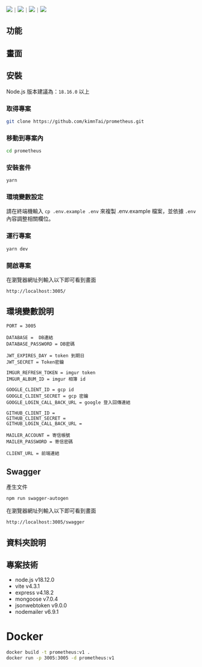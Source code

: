 <!-- 底下標籤來源參考寫法可至：https://github.com/Envoy-VC/awesome-badges#github-stats -->

![](https://img.shields.io/github/stars/kimnTai/prometheus.svg)｜![](https://img.shields.io/github/forks/kimnTai/prometheus.svg)｜![](https://img.shields.io/github/issues-pr/kimnTai/prometheus.svg)｜![](https://img.shields.io/github/issues/kimnTai/prometheus.svg)

## 功能

## 畫面

## 安裝

Node.js 版本建議為：`18.16.0` 以上

### 取得專案

```bash
git clone https://github.com/kimnTai/prometheus.git
```

### 移動到專案內

```bash
cd prometheus
```

### 安裝套件

```bash
yarn
```

### 環境變數設定

請在終端機輸入 `cp .env.example .env` 來複製 .env.example 檔案，並依據 `.env` 內容調整相關欄位。

### 運行專案

```bash
yarn dev
```

### 開啟專案

在瀏覽器網址列輸入以下即可看到畫面

```bash
http://localhost:3005/
```

## 環境變數說明

```env
PORT = 3005

DATABASE =  DB連結
DATABASE_PASSWORD = DB密碼

JWT_EXPIRES_DAY = token 到期日
JWT_SECRET = Token密鑰

IMGUR_REFRESH_TOKEN = imgur token
IMGUR_ALBUM_ID = imgur 相簿 id

GOOGLE_CLIENT_ID = gcp id
GOOGLE_CLIENT_SECRET = gcp 密鑰
GOOGLE_LOGIN_CALL_BACK_URL = google 登入回傳連結

GITHUB_CLIENT_ID =
GITHUB_CLIENT_SECRET =
GITHUB_LOGIN_CALL_BACK_URL =

MAILER_ACCOUNT = 寄信帳號
MAILER_PASSWORD = 寄信密碼

CLIENT_URL = 前端連結
```

## Swagger

產生文件

```bash
npm run swagger-autogen
```

在瀏覽器網址列輸入以下即可看到畫面

```bash
http://localhost:3005/swagger
```

## 資料夾說明

## 專案技術

- node.js v18.12.0
- vite v4.3.1
- express v4.18.2
- mongoose v7.0.4
- jsonwebtoken v9.0.0
- nodemailer v6.9.1

# Docker

```bash
docker build -t prometheus:v1 .
docker run -p 3005:3005 -d prometheus:v1
```
